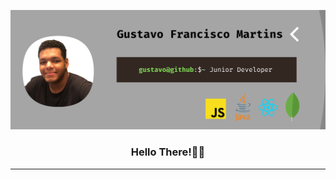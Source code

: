 ![banner](assets/banner.png "Main banner")
<div align="center">
    <h3>Hello There!🤙🏾</h3>
</div>
<hr/>
<p>
</p>
